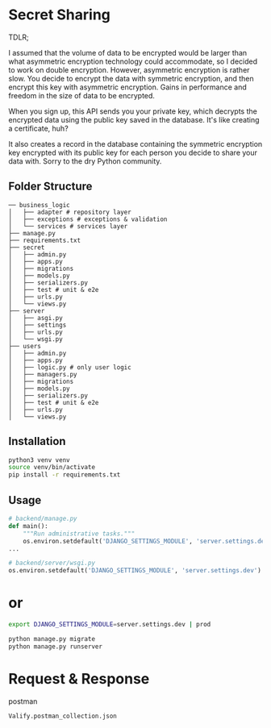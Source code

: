 # Secret Sharing

TDLR;

I assumed that the volume of data to be encrypted would be larger than what asymmetric encryption technology could accommodate, so I decided to work on double encryption. However, asymmetric encryption is rather slow. You decide to encrypt the data with symmetric encryption, and then encrypt this key with asymmetric encryption.
Gains in performance and freedom in the size of data to be encrypted.

When you sign up, this API sends you your private key, which decrypts the encrypted data using the public key saved in the database. It's like creating a certificate, huh?

It also creates a record in the database containing the symmetric encryption key encrypted with its public key for each person you decide to share your data with. Sorry to the dry Python community.

## Folder Structure

```curl
── business_logic
│   ├── adapter # repository layer
│   ├── exceptions # exceptions & validation
│   └── services # services layer
├── manage.py
├── requirements.txt
├── secret
│   ├── admin.py
│   ├── apps.py
│   ├── migrations
│   ├── models.py
│   ├── serializers.py
│   ├── test # unit & e2e
│   ├── urls.py
│   └── views.py
├── server
│   ├── asgi.py
│   ├── settings
│   ├── urls.py
│   └── wsgi.py
├── users
│   ├── admin.py
│   ├── apps.py
│   ├── logic.py # only user logic
│   ├── managers.py
│   ├── migrations
│   ├── models.py
│   ├── serializers.py
│   ├── test # unit & e2e
│   ├── urls.py
│   └── views.py
```

## Installation

```bash
python3 venv venv
source venv/bin/activate
pip install -r requirements.txt
```

## Usage

```python
# backend/manage.py
def main():
    """Run administrative tasks."""
    os.environ.setdefault('DJANGO_SETTINGS_MODULE', 'server.settings.dev') # dev | prod
...

# backend/server/wsgi.py
os.environ.setdefault('DJANGO_SETTINGS_MODULE', 'server.settings.dev') # dev | prod
```

# or

```bash
export DJANGO_SETTINGS_MODULE=server.settings.dev | prod
```

```bash
python manage.py migrate
python manage.py runserver
```

# Request & Response

postman

```
Valify.postman_collection.json
```

